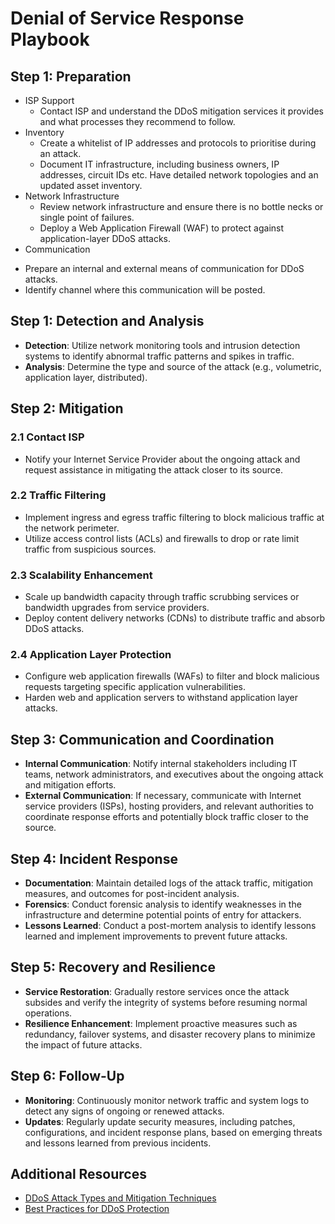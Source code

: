 # Denial of Service Response Playbook

## Step 1: Preparation
- ISP Support
  * Contact ISP and understand the DDoS mitigation services it provides and what processes they recommend to follow.
- Inventory
  * Create a whitelist of IP addresses and protocols to prioritise during an attack.
  * Document IT infrastructure, including business owners, IP addresses, circuit IDs etc. Have detailed network topologies and an updated asset inventory.
- Network Infrastructure
  * Review network infrastructure and ensure there is no bottle necks or single point of failures.
  * Deploy a Web Application Firewall (WAF) to protect against application-layer DDoS attacks.
 - Communication
  * Prepare an internal and external means of communication for DDoS attacks.
  * Identify channel where this communication will be posted.

## Step 1: Detection and Analysis
- **Detection**: Utilize network monitoring tools and intrusion detection systems to identify abnormal traffic patterns and spikes in traffic.
- **Analysis**: Determine the type and source of the attack (e.g., volumetric, application layer, distributed).

## Step 2: Mitigation
### 2.1 Contact ISP
- Notify your Internet Service Provider about the ongoing attack and request assistance in mitigating the attack closer to its source.
  
### 2.2 Traffic Filtering
- Implement ingress and egress traffic filtering to block malicious traffic at the network perimeter.
- Utilize access control lists (ACLs) and firewalls to drop or rate limit traffic from suspicious sources.
  
### 2.3 Scalability Enhancement
- Scale up bandwidth capacity through traffic scrubbing services or bandwidth upgrades from service providers.
- Deploy content delivery networks (CDNs) to distribute traffic and absorb DDoS attacks.

### 2.4 Application Layer Protection
- Configure web application firewalls (WAFs) to filter and block malicious requests targeting specific application vulnerabilities.
- Harden web and application servers to withstand application layer attacks.

## Step 3: Communication and Coordination
- **Internal Communication**: Notify internal stakeholders including IT teams, network administrators, and executives about the ongoing attack and mitigation efforts.
- **External Communication**: If necessary, communicate with Internet service providers (ISPs), hosting providers, and relevant authorities to coordinate response efforts and potentially block traffic closer to the source.

## Step 4: Incident Response
- **Documentation**: Maintain detailed logs of the attack traffic, mitigation measures, and outcomes for post-incident analysis.
- **Forensics**: Conduct forensic analysis to identify weaknesses in the infrastructure and determine potential points of entry for attackers.
- **Lessons Learned**: Conduct a post-mortem analysis to identify lessons learned and implement improvements to prevent future attacks.

## Step 5: Recovery and Resilience
- **Service Restoration**: Gradually restore services once the attack subsides and verify the integrity of systems before resuming normal operations.
- **Resilience Enhancement**: Implement proactive measures such as redundancy, failover systems, and disaster recovery plans to minimize the impact of future attacks.

## Step 6: Follow-Up
- **Monitoring**: Continuously monitor network traffic and system logs to detect any signs of ongoing or renewed attacks.
- **Updates**: Regularly update security measures, including patches, configurations, and incident response plans, based on emerging threats and lessons learned from previous incidents.

## Additional Resources
- [DDoS Attack Types and Mitigation Techniques](https://www.cloudflare.com/learning/ddos/ddos-attack-tools/)
- [Best Practices for DDoS Protection](https://www.incapsula.com/ddos/ddos-protection-services.html)
